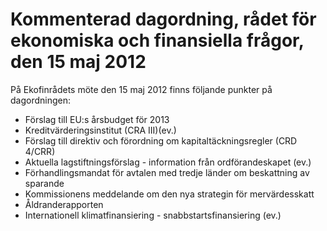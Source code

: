 # Kommenterad dagordning, rådet för ekonomiska och finansiella frågor, den 15 maj 2012

På Ekofinrådets möte den 15 maj 2012 finns följande punkter på dagordningen:

* Förslag till EU:s årsbudget för 2013
* Kreditvärderingsinstitut (CRA III)(ev.)
* Förslag till direktiv och förordning om kapitaltäckningsregler (CRD 4/CRR)
* Aktuella lagstiftningsförslag \- information från ordförandeskapet (ev.)
* Förhandlingsmandat för avtalen med tredje länder om beskattning av sparande
* Kommissionens meddelande om den nya strategin för mervärdesskatt
* Åldranderapporten
* Internationell klimatfinansiering \- snabbstartsfinansiering (ev.)
